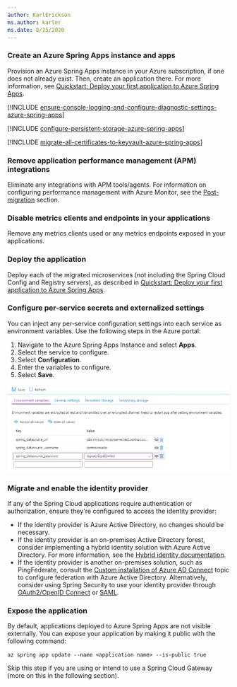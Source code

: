 ```yaml
---
author: KarlErickson
ms.author: karler
ms.date: 8/25/2020
---
```


### Create an Azure Spring Apps instance and apps

Provision an Azure Spring Apps instance in your Azure subscription, if one does not already exist. Then, create an application there. For more information, see [Quickstart: Deploy your first application to Azure Spring Apps](/azure/spring-apps/quickstart).

[!INCLUDE [ensure-console-logging-and-configure-diagnostic-settings-azure-spring-apps](ensure-console-logging-and-configure-diagnostic-settings-azure-spring-apps.md)]

[!INCLUDE [configure-persistent-storage-azure-spring-apps](configure-persistent-storage-azure-spring-apps.md)]

[!INCLUDE [migrate-all-certificates-to-keyvault-azure-spring-apps](migrate-all-certificates-to-keyvault-azure-spring-apps.md)]

### Remove application performance management (APM) integrations

Eliminate any integrations with APM tools/agents. For information on configuring performance management with Azure Monitor, see the [Post-migration](#post-migration) section.

### Disable metrics clients and endpoints in your applications

Remove any metrics clients used or any metrics endpoints exposed in your applications.

### Deploy the application

Deploy each of the migrated microservices (not including the Spring Cloud Config and Registry servers), as described in [Quickstart: Deploy your first application to Azure Spring Apps](/azure/spring-apps/quickstart).

### Configure per-service secrets and externalized settings

You can inject any per-service configuration settings into each service as environment variables. Use the following steps in the Azure portal:

1. Navigate to the Azure Spring Apps Instance and select **Apps**.
1. Select the service to configure.
1. Select **Configuration**.
1. Enter the variables to configure.
1. Select **Save**.

![Spring Cloud App Configuration Settings](../media/migrate-spring-cloud-to-azure-spring-apps/spring-cloud-app-configuration-settings.png)

### Migrate and enable the identity provider

If any of the Spring Cloud applications require authentication or authorization, ensure they're configured to access the identity provider:

* If the identity provider is Azure Active Directory, no changes should be necessary.
* If the identity provider is an on-premises Active Directory forest, consider implementing a hybrid identity solution with Azure Active Directory. For more information, see the [Hybrid identity documentation](/azure/active-directory/hybrid/).
* If the identity provider is another on-premises solution, such as PingFederate, consult the [Custom installation of Azure AD Connect](/azure/active-directory/hybrid/how-to-connect-install-custom) topic to configure federation with Azure Active Directory. Alternatively, consider using Spring Security to use your identity provider through [OAuth2/OpenID Connect](https://docs.spring.io/spring-security/reference/index.html) or [SAML](https://docs.spring.io/spring-security/reference/index.html).

### Expose the application

By default, applications deployed to Azure Spring Apps are not visible externally. You can expose your application by making it public with the following command:

```azurecli
az spring app update --name <application name> --is-public true
```

Skip this step if you are using or intend to use a Spring Cloud Gateway (more on this in the following section).
